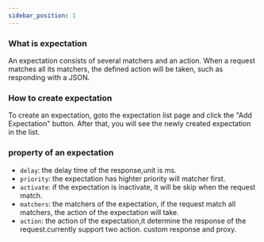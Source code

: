 ```yaml
---
sidebar_position: 1
---
```


### What is expectation

An expectation consists of several matchers and an action. When a request matches all its matchers, the defined action will be taken, such as responding with a JSON.

### How to create expectation

To create an expectation, goto the expectation list page and click the "Add Expectation" button. After that, you will see the newly created expectation in the list.

### property of an expectation

- `delay`: the delay time of the response,unit is ms.
- `priority`: the expectation has highter priority will matcher first.
- `activate`: if the expectation is inactivate, it will be skip when the request match.
- `matchers`: the matchers of the expectation, if the request match all matchers, the action of the expectation will take.
- `action`: the action of the expectation,it determine the response of the request.currently support two action. custom response and proxy.
